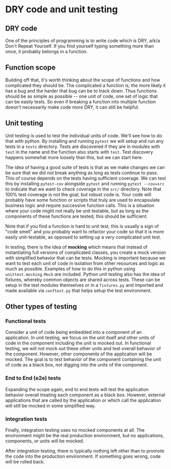 # DRY code and unit testing

## DRY code

One of the principles of programming is to write code which is DRY,
a/k/a Don't Repeat Yourself. If you find yourself typing something more
than once, it probably belongs in a function.

## Function scope

Building off that, it's worth thinking about the scope of functions
and how complicated they should be. The complicated a function is,
the more likely it has a bug and the harder that bug can be to
track down. Thus functions should be as simple as possible -- one
unit of code, one set of logic that can be easily tests. So even
if breaking a function into multiple function doesn't necessarily make
code more DRY, it can still be helpful.

## Unit testing

Unit testing is used to test the individual units of code. We'll
see how to do that with python. By installing and running `pytest`
we will setup and run any tests in a `tests` directory. Tests
are discovered if they are in modules with `test` in the name
and the function also starts with `test`. Test discovery happens
somewhat more loosely than this, but we can start here.

The idea of having a good suite of tests is that as we make changes
we can be sure that we did not break anything as long as tests
continue to pass. This of course depends on the tests having sufficient
coverage. We can test this by installing `pytest-cov` alongside
`pytest` and running `pytest --cov=src` to indicate that we want
to check coverage in the `src/` directory. Note that 100% test coverage
is not the goal, but robust code is. Your code will probably have some
function or scripts that truly are used to encapsulate business logic and
require successive function calls. This is a situation where your code
might not really be unit testable, but as long as the components of these
functions are tested, this should be sufficient.

Note that if you find a function is hard to unit test, this is usually a
sign of "code smell" and you probably want to refactor your code so that it
is more easily unit-testable, as opposed to setting up a very complicated unit
test.

In testing, there is the idea of __mocking__ which means that instead of
instantiating full versions of complicated classes, you create a mock
version with simplified behavior that can be tests. Mocking is important
because we want to test each unit of code in isolation from other resources
and logic as much as possible.
Examples of how to
do this in python using `unittest.mocking.Mock` are included. Python
unit testing also has the idea of fixtures, whereby common objects are
shared across tests. These can be setup in the test modules themselves or
in a `fixtures.py` and imported and made available via `conftest.py` that
helps setup the test environment.


## Other types of testing

### Functional tests

Consider a unit of code being embedded into a component of an application.
In unit testing, we focus on the unit itself and other units of code in the component
including the unit is mocked out. In functional testing, we will not mock out
these other units and test overall behavior of the component. However,
other components of the application will be mocked. The goal is to test
behavior of the component containing the unit of code as a black box, not
digging into the units of the component.

### End to End (e2e) tests

Expanding the scope again, end to end tests will test the application behavior
overall treating each component as a black box. However, external applications
that are called by the application or which call the application will still
be mocked in some simplified way.

### Integration tests

Finally, integration testing uses no mocked components at all. The environment
might be the real production environment, but no applications, components, or
units will be mocked.

After integration testing, there is typically nothing left other than to promote
the code into the production environment. If something goes wrong, code will be
rolled back.
